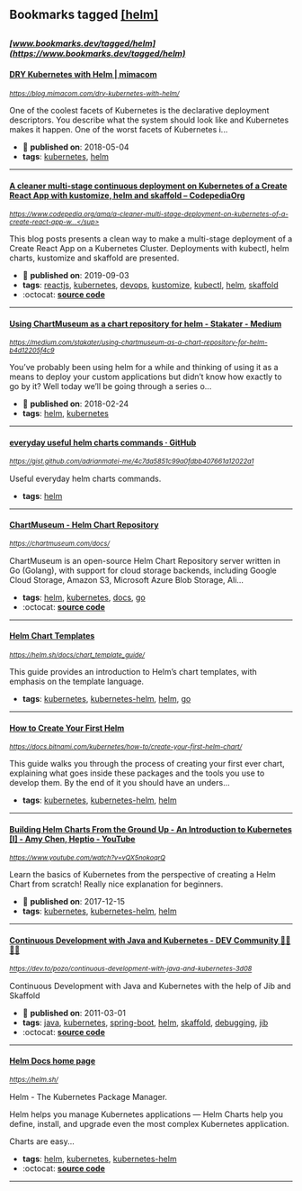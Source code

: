 ## Bookmarks tagged [[helm]](https://www.bookmarks.dev?q=[helm])

_<sup><sup>[www.bookmarks.dev/tagged/helm](https://www.bookmarks.dev/tagged/helm)</sup></sup>_
---
#### [DRY Kubernetes with Helm | mimacom](https://blog.mimacom.com/dry-kubernetes-with-helm/)
_<sup>https://blog.mimacom.com/dry-kubernetes-with-helm/</sup>_

One of the coolest facets of Kubernetes is the declarative deployment descriptors. You describe what the system should look like and Kubernetes makes it happen. One of the worst facets of Kubernetes i...
* :calendar: **published on**: 2018-05-04
* **tags**: [kubernetes](../tagged/kubernetes.md), [helm](../tagged/helm.md)
---
#### [A cleaner multi-stage continuous deployment on Kubernetes of a Create React App with kustomize, helm and skaffold – CodepediaOrg](https://www.codepedia.org/ama/a-cleaner-multi-stage-deployment-on-kubernetes-of-a-create-react-app-with-kustomize-helm-and-skaffold)
_<sup>https://www.codepedia.org/ama/a-cleaner-multi-stage-deployment-on-kubernetes-of-a-create-react-app-w...</sup>_

This blog posts presents a clean way to make a multi-stage deployment of a Create React App on a Kubernetes Cluster. Deployments with kubectl, helm charts, kustomize and skaffold are presented.
* :calendar: **published on**: 2019-09-03
* **tags**: [reactjs](../tagged/reactjs.md), [kubernetes](../tagged/kubernetes.md), [devops](../tagged/devops.md), [kustomize](../tagged/kustomize.md), [kubectl](../tagged/kubectl.md), [helm](../tagged/helm.md), [skaffold](../tagged/skaffold.md)
* :octocat: **[source code](https://github.com/CodepediaOrg/multi-stage-react-app-example)**
---
#### [Using ChartMuseum as a chart repository for helm - Stakater - Medium](https://medium.com/stakater/using-chartmuseum-as-a-chart-repository-for-helm-b4d12205f4c9)
_<sup>https://medium.com/stakater/using-chartmuseum-as-a-chart-repository-for-helm-b4d12205f4c9</sup>_

You’ve probably been using helm for a while and thinking of using it as a means to deploy your custom applications but didn’t know how exactly to go by it? Well today we’ll be going through a series o...
* :calendar: **published on**: 2018-02-24
* **tags**: [helm](../tagged/helm.md), [kubernetes](../tagged/kubernetes.md)
---
#### [everyday useful helm charts commands · GitHub](https://gist.github.com/adrianmatei-me/4c7da5851c99a0fdbb407661a12022a1)
_<sup>https://gist.github.com/adrianmatei-me/4c7da5851c99a0fdbb407661a12022a1</sup>_

Useful everyday helm charts commands.
* **tags**: [helm](../tagged/helm.md)
---
#### [ChartMuseum - Helm Chart Repository](https://chartmuseum.com/docs/)
_<sup>https://chartmuseum.com/docs/</sup>_

ChartMuseum is an open-source Helm Chart Repository server written in Go (Golang), with support for cloud storage backends, including Google Cloud Storage, Amazon S3, Microsoft Azure Blob Storage, Ali...
* **tags**: [helm](../tagged/helm.md), [kubernetes](../tagged/kubernetes.md), [docs](../tagged/docs.md), [go](../tagged/go.md)
* :octocat: **[source code](https://github.com/helm/chartmuseum)**
---
#### [Helm Chart Templates](https://helm.sh/docs/chart_template_guide/)
_<sup>https://helm.sh/docs/chart_template_guide/</sup>_

This guide provides an introduction to Helm’s chart templates, with emphasis on the template language.
* **tags**: [kubernetes](../tagged/kubernetes.md), [kubernetes-helm](../tagged/kubernetes-helm.md), [helm](../tagged/helm.md), [go](../tagged/go.md)
---
#### [How to Create Your First Helm](https://docs.bitnami.com/kubernetes/how-to/create-your-first-helm-chart/)
_<sup>https://docs.bitnami.com/kubernetes/how-to/create-your-first-helm-chart/</sup>_

This guide walks you through the process of creating your first ever chart, explaining what goes inside these packages and the tools you use to develop them. By the end of it you should have an unders...
* **tags**: [kubernetes](../tagged/kubernetes.md), [kubernetes-helm](../tagged/kubernetes-helm.md), [helm](../tagged/helm.md)
---
#### [Building Helm Charts From the Ground Up - An Introduction to Kubernetes [I] - Amy Chen, Heptio - YouTube](https://www.youtube.com/watch?v=vQX5nokoqrQ)
_<sup>https://www.youtube.com/watch?v=vQX5nokoqrQ</sup>_

Learn the basics of Kubernetes from the perspective of creating a Helm Chart from scratch! Really nice explanation for beginners. 
* :calendar: **published on**: 2017-12-15
* **tags**: [kubernetes](../tagged/kubernetes.md), [kubernetes-helm](../tagged/kubernetes-helm.md), [helm](../tagged/helm.md)
---
#### [Continuous Development with Java and Kubernetes - DEV Community 👩‍💻👨‍💻](https://dev.to/pozo/continuous-development-with-java-and-kubernetes-3d08)
_<sup>https://dev.to/pozo/continuous-development-with-java-and-kubernetes-3d08</sup>_

Continuous Development with Java and Kubernetes with the help of Jib and Skaffold
* :calendar: **published on**: 2011-03-01
* **tags**: [java](../tagged/java.md), [kubernetes](../tagged/kubernetes.md), [spring-boot](../tagged/spring-boot.md), [helm](../tagged/helm.md), [skaffold](../tagged/skaffold.md), [debugging](../tagged/debugging.md), [jib](../tagged/jib.md)
* :octocat: **[source code](https://github.com/Pozo/continuous-java-kubernetes)**
---
#### [Helm Docs home page](https://helm.sh/)
_<sup>https://helm.sh/</sup>_

Helm - The Kubernetes Package Manager.

Helm helps you manage Kubernetes applications — Helm Charts help you define, install, and upgrade even the most complex Kubernetes application.

Charts are easy...
* **tags**: [helm](../tagged/helm.md), [kubernetes](../tagged/kubernetes.md), [kubernetes-helm](../tagged/kubernetes-helm.md)
* :octocat: **[source code](https://github.com/helm/helm)**
---
